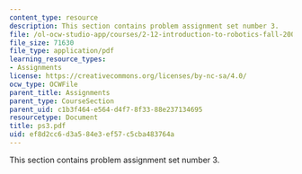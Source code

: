 ```yaml
---
content_type: resource
description: This section contains problem assignment set number 3.
file: /ol-ocw-studio-app/courses/2-12-introduction-to-robotics-fall-2005/ef8d2cc6d3a584e3ef57c5cba483764a_ps3.pdf
file_size: 71630
file_type: application/pdf
learning_resource_types:
- Assignments
license: https://creativecommons.org/licenses/by-nc-sa/4.0/
ocw_type: OCWFile
parent_title: Assignments
parent_type: CourseSection
parent_uid: c1b3f464-e564-d4f7-8f33-88e237134695
resourcetype: Document
title: ps3.pdf
uid: ef8d2cc6-d3a5-84e3-ef57-c5cba483764a
---
```

This section contains problem assignment set number 3.